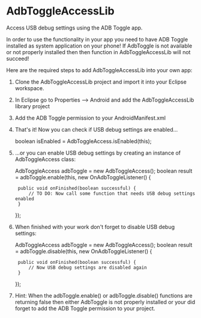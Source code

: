 AdbToggleAccessLib
==================

Access USB debug settings using the ADB Toggle app.

In order to use the functionality in your app you need to have ADB Toggle installed as system application on your phone!
If AdbToggle is not available or not properly installed then then function in AdbToggleAccessLib will not succeed!

Here are the required steps to add AdbToggleAccessLib into your own app:

1. Clone the AdbToggleAccessLib project and import it into your Eclipse workspace.

2. In Eclipse go to Properties --> Android and add the AdbToggleAccessLib library project

3. Add the ADB Toggle permission to your AndroidManifest.xml

	<uses-permission android:name="ramdroid.permission.ADB_TOGGLE" />
	
4. That's it! Now you can check if USB debug settings are enabled...

	boolean isEnabled = AdbToggleAccess.isEnabled(this);
	
5. ...or you can enable USB debug settings by creating an instance of AdbToggleAccess class:

	AdbToggleAccess adbToggle = new AdbToggleAccess();
	boolean result = adbToggle.enable(this, new OnAdbToggleListener() {

		public void onFinished(boolean successful) {
			// TO DO: Now call some function that needs USB debug settings enabled
		}
		
	});
	
6. When finished with your work don't forget to disable USB debug settings:

	AdbToggleAccess adbToggle = new AdbToggleAccess();
	boolean result = adbToggle.disable(this, new OnAdbToggleListener() {

		public void onFinished(boolean successful) {
			// Now USB debug settings are disabled again			
		}
		
	});
	
7. Hint: When the adbToggle.enable() or adbToggle.disable() functions are returning false then either AdbToggle is not properly installed or your did forget to add the ADB Toggle permission to your project.
